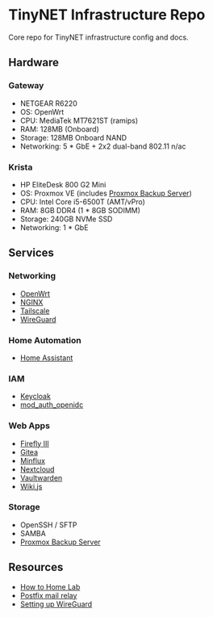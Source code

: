 # TinyNET Infrastructure Repo

Core repo for TinyNET infrastructure config and docs.

## Hardware

### Gateway

- NETGEAR R6220
- OS: OpenWrt
- CPU: MediaTek MT7621ST (ramips)
- RAM: 128MB (Onboard)
- Storage: 128MB Onboard NAND
- Networking: 5 * GbE + 2x2 dual-band 802.11 n/ac

### Krista

- HP EliteDesk 800 G2 Mini
- OS: Proxmox VE (includes [Proxmox Backup Server](https://pbs.proxmox.com/docs/))
- CPU: Intel Core i5-6500T (AMT/vPro)
- RAM: 8GB DDR4 (1 * 8GB SODIMM)
- Storage: 240GB NVMe SSD
- Networking: 1 * GbE

## Services

### Networking

- [OpenWrt](https://openwrt.org/)
- [NGINX](https://nginx.org)
- [Tailscale](https://tailscale.com/)
- [WireGuard](https://www.wireguard.com/)

### Home Automation

- [Home Assistant](https://www.home-assistant.io)

### IAM

- [Keycloak](https://www.keycloak.org/)
- [mod_auth_openidc](https://github.com/zmartzone/mod_auth_openidc)

### Web Apps

- [Firefly III](https://www.firefly-iii.org/)
- [Gitea](https://gitea.io/)
- [Minflux](https://miniflux.app/)
- [Nextcloud](https://nextcloud.com/)
- [Vaultwarden](https://github.com/dani-garcia/vaultwarden)
- [Wiki.js](https://js.wiki/)

### Storage

- OpenSSH / SFTP
- SAMBA
- [Proxmox Backup Server](https://pbs.proxmox.com/docs/)

## Resources

- [How to Home Lab](https://www.dlford.io/tag/how-to-home-lab-series/)
- [Postfix mail relay](https://www.howtoforge.com/tutorial/configure-postfix-to-use-gmail-as-a-mail-relay/)
- [Setting up WireGuard](https://linuxize.com/post/how-to-set-up-wireguard-vpn-on-ubuntu-20-04/)
